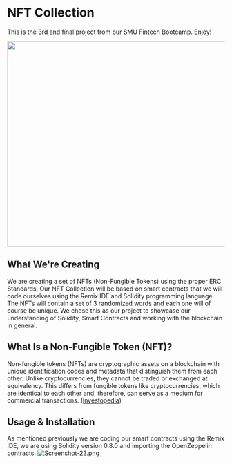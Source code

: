 # NFT Collection
This is the 3rd and final project from our SMU Fintech Bootcamp. Enjoy!

<p align="center">
  <img 
    width="845"
    height="475"
    src="https://i.postimg.cc/XYd9rXv4/nft-2021.jpg)](https://postimg.cc/sMfM8jSN"
  >
</p>

## What We're Creating
We are creating a set of NFTs (Non-Fungible Tokens) using the proper ERC Standards. Our NFT Collection will be based on smart contracts that we will code ourselves using the Remix IDE and Solidity programming language. The NFTs will contain a set of 3 randomized words and each one will of course be unique. We chose this as our project to showcase our understanding of Solidity, Smart Contracts and working with the blockchain in general. 

## What Is a Non-Fungible Token (NFT)?
Non-fungible tokens (NFTs) are cryptographic assets on a blockchain with unique identification codes and metadata that distinguish them from each other. Unlike cryptocurrencies, they cannot be traded or exchanged at equivalency. This differs from fungible tokens like cryptocurrencies, which are identical to each other and, therefore, can serve as a medium for commercial transactions. ([Investopedia](https://www.investopedia.com/non-fungible-tokens-nft-5115211))

## Usage & Installation
As mentioned previously we are coding our smart contracts using the Remix IDE, we are using Solidity version 0.8.0 and importing the OpenZeppelin contracts.
[![Screenshot-23.png](https://i.postimg.cc/ydsh4R0k/Screenshot-23.png)](https://postimg.cc/4K2HpmLg)
